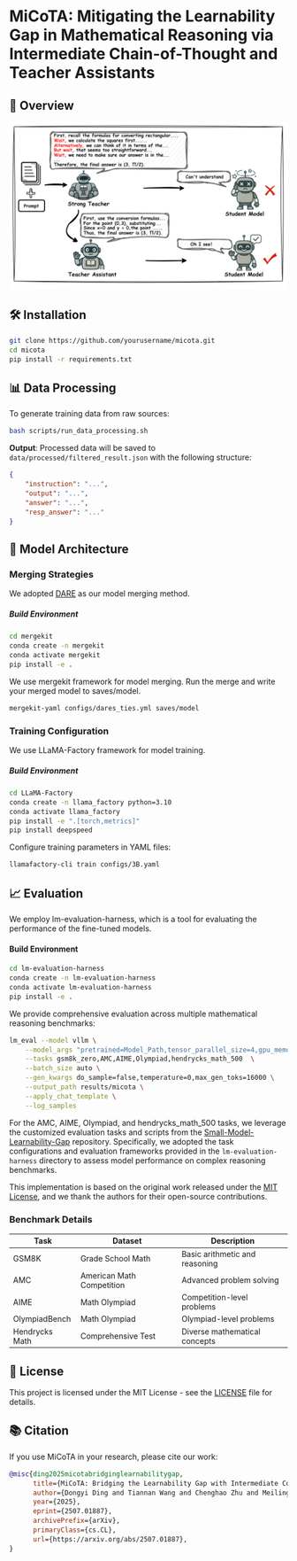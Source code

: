 
# MiCoTA: Mitigating the Learnability Gap in Mathematical Reasoning via Intermediate Chain-of-Thought and Teacher Assistants
## 📌 Overview
![框架图](figs/framework.png)


## 🛠 Installation

```bash
git clone https://github.com/yourusername/micota.git
cd micota
pip install -r requirements.txt
```

## 📊 Data Processing

To generate training data from raw sources:

```bash
bash scripts/run_data_processing.sh
```

**Output**: Processed data will be saved to `data/processed/filtered_result.json` with the following structure:
```json
{
    "instruction": "...",
    "output": "...",
    "answer": "...",
    "resp_answer": "..."
}
```

## 🧠 Model Architecture

### Merging Strategies
We adopted [DARE](https://arxiv.org/abs/2311.03099) as our model merging method.

##### Build Environment
```bash
cd mergekit
conda create -n mergekit
conda activate mergekit
pip install -e . 
```

We use mergekit framework for model merging. Run the merge and write your merged model to saves/model.
```bash
mergekit-yaml configs/dares_ties.yml saves/model
```

### Training Configuration
We use LLaMA-Factory framework for model training.

##### Build Environment
```bash
cd LLaMA-Factory
conda create -n llama_factory python=3.10
conda activate llama_factory
pip install -e ".[torch,metrics]"
pip install deepspeed
```

Configure training parameters in YAML files:

```bash
llamafactory-cli train configs/3B.yaml
```

## 📈 Evaluation
We employ lm-evaluation-harness, which is a tool for evaluating the performance of the fine-tuned models.

#### Build Environment
```bash
cd lm-evaluation-harness
conda create -n lm-evaluation-harness
conda activate lm-evaluation-harness
pip install -e .
```
We provide comprehensive evaluation across multiple mathematical reasoning benchmarks:

```bash
lm_eval --model vllm \
    --model_args "pretrained=Model_Path,tensor_parallel_size=4,gpu_memory_utilization=0.85,max_model_len=16000,enforce_eager=True" \
    --tasks gsm8k_zero,AMC,AIME,Olympiad,hendrycks_math_500  \
    --batch_size auto \
    --gen_kwargs do_sample=false,temperature=0,max_gen_toks=16000 \
    --output_path results/micota \
    --apply_chat_template \
    --log_samples 
```
For the AMC, AIME, Olympiad, and hendrycks_math_500 tasks, we leverage the customized evaluation tasks and scripts from the [Small-Model-Learnability-Gap](https://github.com/Small-Model-Gap/Small-Model-Learnability-Gap) repository. Specifically, we adopted the task configurations and evaluation frameworks provided in the `lm-evaluation-harness` directory to assess model performance on complex reasoning benchmarks. 

This implementation is based on the original work released under the [MIT License](https://github.com/Small-Model-Gap/Small-Model-Learnability-Gap/blob/main/LICENSE), and we thank the authors for their open-source contributions.

### Benchmark Details

| Task | Dataset | Description |
|------|---------|-------------|
| GSM8K | Grade School Math | Basic arithmetic and reasoning |
| AMC | American Math Competition | Advanced problem solving |
| AIME | Math Olympiad | Competition-level problems |
| OlympiadBench | Math Olympiad | Olympiad-level problems |
| Hendrycks Math | Comprehensive Test | Diverse mathematical concepts |


## 📜 License

This project is licensed under the MIT License - see the [LICENSE](LICENSE) file for details.

## 📚 Citation

If you use MiCoTA in your research, please cite our work:

```bibtex
@misc{ding2025micotabridginglearnabilitygap,
      title={MiCoTA: Bridging the Learnability Gap with Intermediate CoT and Teacher Assistants}, 
      author={Dongyi Ding and Tiannan Wang and Chenghao Zhu and Meiling Tao and Yuchen Eleanor Jiang and Wangchunshu Zhou},
      year={2025},
      eprint={2507.01887},
      archivePrefix={arXiv},
      primaryClass={cs.CL},
      url={https://arxiv.org/abs/2507.01887}, 
}
```

